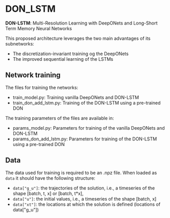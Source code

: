 # DON_LSTM
**DON-LSTM**: Multi-Resolution Learning with DeepONets and Long-Short Term Memory Neural Networks

This proposed architecture leverages the two main advantages of its subnetworks:
- The discretization-invariant training og the DeepONets
- The improved sequential learning of the LSTMs

## Network training
The files for training the networks:
- train_model.py: Training vanilla DeepONets and DON-LSTM
- train_don_add_lstm.py: Training of the DON-LSTM using a pre-trained DON

The training parameters of the files are available in:
- params_model.py: Parameters for training of the vanilla DeepONets and DON-LSTM
- params_don_add_lstm.py: Parameters for training of the DON-LSTM using a pre-trained DON

## Data
The data used for training is required to be an .npz file. When loaded as `data` it should have the following structure:
- `data["g_u"]`: the trajectories of the solution, i.e., a timeseries of the shape [batch, t, x] or [batch, t*x],
- `data["u"]`: the initial values, i.e., a timeseries of the shape [batch, x]
- `data["xt"]`: the locations at which the solution is defined (locations of data["g_u"])

